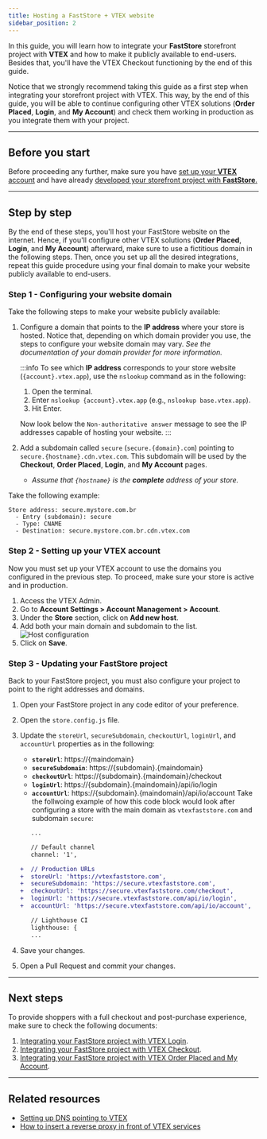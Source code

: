 ```yaml
---
title: Hosting a FastStore + VTEX website
sidebar_position: 2
---
```


In this guide, you will learn how to integrate your **FastStore** storefront project with **VTEX** and how to make it publicly available to end-users. Besides that, you'll have the VTEX Checkout functioning by the end of this guide.

Notice that we strongly recommend taking this guide as a first step when integrating your storefront project with VTEX. This way, by the end of this guide, you will be able to continue configuring other VTEX solutions (**Order Placed**, **Login**, and **My Account**) and check them working in production as you integrate them with your project.

---

## Before you start

Before proceeding any further, make sure you have [set up your **VTEX** account](/how-to-guides/platform-integration/vtex/setting-up-an-account) and have already [developed your storefront project with **FastStore**.](/tutorials/gatsby-overview)

---

## Step by step

By the end of these steps, you'll host your FastStore website on the internet. Hence, if you'll configure other VTEX solutions (**Order Placed**, **Login**, and **My Account**) afterward, make sure to use a fictitious domain in the following steps. Then, once you set up all the desired integrations, repeat this guide procedure using your final domain to make your website publicly available to end-users.

### Step 1 - Configuring your website domain

Take the following steps to make your website publicly available:

1. Configure a domain that points to the **IP address** where your store is hosted. Notice that, depending on which domain provider you use, the steps to configure your website domain may vary. *See the documentation of your domain provider for more information.*

   :::info
   To see which **IP address** corresponds to your store website (`{account}.vtex.app`), use the `nslookup` command as in the following:

   1. Open the terminal.
   2. Enter `nslookup {account}.vtex.app` (e.g., `nslookup base.vtex.app`).
   3. Hit Enter. 

   Now look below the `Non-authoritative answer` message to see the IP addresses capable of hosting your website. 
   :::

2. Add a subdomain called `secure` (`secure.{domain}.com`) pointing to `secure.{hostname}.cdn.vtex.com`. This subdomain will be used by the **Checkout**, **Order Placed**, **Login**, and **My Account** pages.
   - *Assume that `{hostname}` is the **complete** address of your store.*

Take the following example:

```
Store address: secure.mystore.com.br
  - Entry (subdomain): secure
  - Type: CNAME
  - Destination: secure.mystore.com.br.cdn.vtex.com
```

### Step 2 - Setting up your VTEX account

Now you must set up your VTEX account to use the domains you configured in the previous step. To proceed, make sure your store is active and in production.

1. Access the VTEX Admin.
2. Go to **Account Settings > Account Management > Account**.
3. Under the **Store** section, click on **Add new host**.
4. Add both your main domain and subdomain to the list.
   ![Host configuration](https://vtexhelp.vtexassets.com/assets/docs/src/LicenseManagerHosts___4ebe6f942380abc52834b193b58615c7.png)
5. Click on **Save**.

### Step 3 - Updating your FastStore project

Back to your FastStore project, you must also configure your project to point to the right addresses and domains.

1. Open your FastStore project in any code editor of your preference.
2. Open the `store.config.js` file.
4. Update the `storeUrl`, `secureSubdomain`, `checkoutUrl`, `loginUrl`, and `accountUrl` properties as in the following:
   - **`storeUrl`**: https://{maindomain}
   - **`secureSubdomain`**: https://{subdomain}.{maindomain}
   - **`checkoutUrl`**: https://{subdomain}.{maindomain}/checkout
   - **`loginUrl`**: https://{subdomain}.{maindomain}/api/io/login
   - **`accountUrl`**: https://{subdomain}.{maindomain}/api/io/account
   Take the follwoing example of how this code block would look after configuring a store with the main domain as `vtexfaststore.com` and subdomain `secure`:

   ```diff title="store.config.js"
      ...

      // Default channel
      channel: '1',

   +  // Production URLs
   +  storeUrl: 'https://vtexfaststore.com',
   +  secureSubdomain: 'https://secure.vtexfaststore.com',
   +  checkoutUrl: 'https://secure.vtexfaststore.com/checkout',
   +  loginUrl: 'https://secure.vtexfaststore.com/api/io/login',
   +  accountUrl: 'https://secure.vtexfaststore.com/api/io/account',

      // Lighthouse CI
      lighthouse: {
      ...
   ```

5. Save your changes.
6. Open a Pull Request and commit your changes.

---

## Next steps

To provide shoppers with a full checkout and post-purchase experience, make sure to check the following documents:

1. [Integrating your FastStore project with VTEX Login](/how-to-guides/platform-integration/vtex/integrating-the-vtex-login).
2. [Integrating your FastStore project with VTEX Checkout](/how-to-guides/platform-integration/vtex/integrating-vtex-checkout).
3. [Integrating your FastStore project with VTEX Order Placed and My Account](/how-to-guides/platform-integration/vtex/integrating-vtex-orderplaced-myaccount).

---

## Related resources

- [Setting up DNS pointing to VTEX](https://help.vtex.com/en/tutorial/configuring-dns-pointing-to-vtex--tutorials_4280)
- [How to insert a reverse proxy in front of VTEX services](https://help.vtex.com/en/tutorial/how-to-insert-a-reverse-proxy-in-front-of-vtex-services)